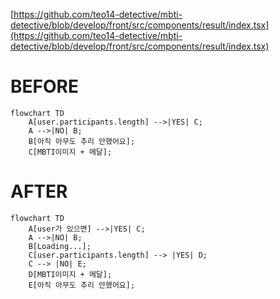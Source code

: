 [https://github.com/teo14-detective/mbti-detective/blob/develop/front/src/components/result/index.tsx](https://github.com/teo14-detective/mbti-detective/blob/develop/front/src/components/result/index.tsx)

# BEFORE
```mermaid
flowchart TD
    A[user.participants.length] -->|YES| C;
    A -->|NO| B;
    B[아직 아무도 추리 안했어요];
    C[MBTI이미지 + 메달];
```

# AFTER
```mermaid
flowchart TD
    A[user가 있으면] -->|YES| C;
    A -->|NO| B;
    B[Loading...];
    C[user.participants.length] --> |YES| D;
    C --> |NO| E;
    D[MBTI이미지 + 메달];
    E[아직 아무도 추리 안했어요];
```
